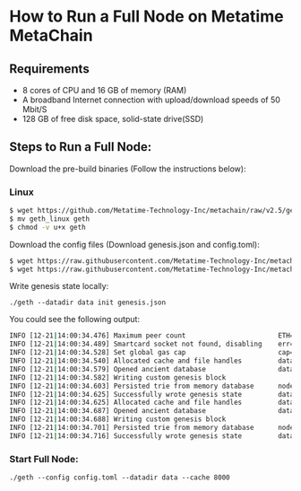 # How to Run a Full Node on Metatime MetaChain

## Requirements

- 8 cores of CPU and 16 GB of memory (RAM)
- A broadband Internet connection with upload/download speeds of 50 Mbit/S
- 128 GB of free disk space, solid-state drive(SSD)

## Steps to Run a Full Node:
Download the pre-build binaries (Follow the instructions below):

### Linux
```bash
$ wget https://github.com/Metatime-Technology-Inc/metachain/raw/v2.5/geth/geth_linux
$ mv geth_linux geth
$ chmod -v u+x geth
```

Download the config files (Download genesis.json and config.toml):

```bash
$ wget https://raw.githubusercontent.com/Metatime-Technology-Inc/metachain/v2.5/geth/config.toml
$ wget https://raw.githubusercontent.com/Metatime-Technology-Inc/metachain/v2.5/geth/genesis.json
```

Write genesis state locally:

`./geth --datadir data init genesis.json`

You could see the following output:
```bash
INFO [12-21|14:00:34.476] Maximum peer count                       ETH=50 LES=0 total=50
INFO [12-21|14:00:34.489] Smartcard socket not found, disabling    err="stat /run/pcscd/pcscd.comm: no such file or directory"
INFO [12-21|14:00:34.528] Set global gas cap                       cap=50,000,000
INFO [12-21|14:00:34.540] Allocated cache and file handles         database=/home/services/geth/chain_data/geth/chaindata cache=16.00MiB handles=16
INFO [12-21|14:00:34.579] Opened ancient database                  database=/home/services/geth/chain_data/geth/chaindata/ancient/chain readonly=false
INFO [12-21|14:00:34.582] Writing custom genesis block 
INFO [12-21|14:00:34.603] Persisted trie from memory database      nodes=33 size=4.64KiB time=1.396292ms gcnodes=0 gcsize=0.00B gctime=0s livenodes=1 livesize=0.00B
INFO [12-21|14:00:34.625] Successfully wrote genesis state         database=chaindata hash=ef4dd9..fc0dc1
INFO [12-21|14:00:34.625] Allocated cache and file handles         database=/home/services/geth/chain_data/geth/lightchaindata cache=16.00MiB handles=16
INFO [12-21|14:00:34.687] Opened ancient database                  database=/home/services/geth/chain_data/geth/lightchaindata/ancient/chain readonly=false
INFO [12-21|14:00:34.688] Writing custom genesis block 
INFO [12-21|14:00:34.701] Persisted trie from memory database      nodes=33 size=4.64KiB time="518.5µs"  gcnodes=0 gcsize=0.00B gctime=0s livenodes=1 livesize=0.00B
INFO [12-21|14:00:34.716] Successfully wrote genesis state         database=lightchaindata hash=ef4dd9..fc0dc1
```

### Start Full Node:

`./geth --config config.toml --datadir data --cache 8000`
